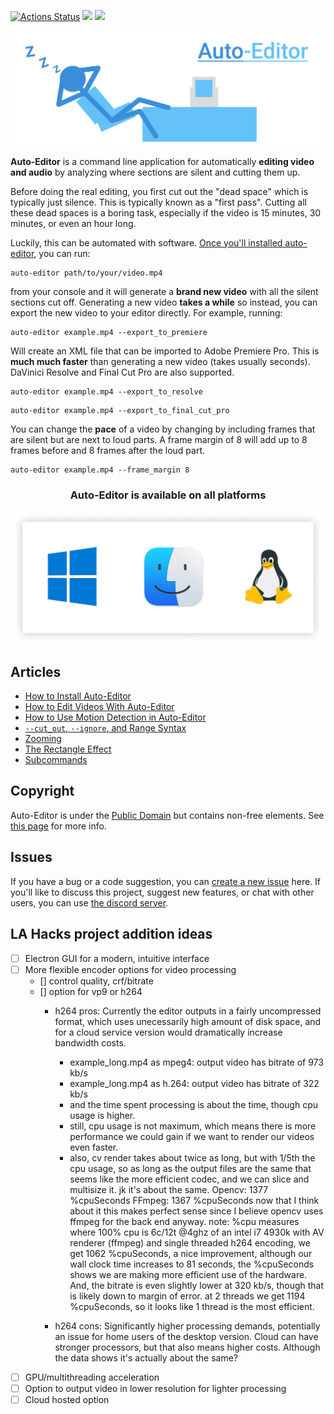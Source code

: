 [![Actions Status](https://github.com/wyattblue/auto-editor/workflows/build/badge.svg)](https://github.com/wyattblue/auto-editor/actions)
<a href="https://discord.com/invite/kMHAWJJ/"><img src="https://img.shields.io/discord/711767814821773372?color=%237289DA&label=chat&logo=discord&logoColor=white"></a>
<img src="https://img.shields.io/badge/version-21w11a-blue.svg">
<p align="center"><img src="https://raw.githubusercontent.com/wyattblue/auto-editor/master/articles/imgs/auto-editor_banner.png" title="Auto-Editor" width="700"></p>

**Auto-Editor** is a command line application for automatically **editing video and audio** by analyzing where sections are silent and cutting them up.

Before doing the real editing, you first cut out the "dead space" which is typically just silence. This is typically known as a "first pass". Cutting all these dead spaces is a boring task, especially if the video is 15 minutes, 30 minutes, or even an hour long.

Luckily, this can be automated with software. [Once you'll installed auto-editor](https://github.com/WyattBlue/auto-editor/blob/master/articles/installing.md), you can run:

```
auto-editor path/to/your/video.mp4
```

from your console and it will generate a **brand new video** with all the silent sections cut off. Generating a new video **takes a while** so instead, you can export the new video to your editor directly. For example, running:

```
auto-editor example.mp4 --export_to_premiere
```

Will create an XML file that can be imported to Adobe Premiere Pro. This is **much much faster** than generating a new video (takes usually seconds). DaVinici Resolve and Final Cut Pro are also supported.

```
auto-editor example.mp4 --export_to_resolve
```

```
auto-editor example.mp4 --export_to_final_cut_pro
```


You can change the **pace** of a video by changing by including frames that are silent but are next to loud parts. A frame margin of 8 will add up to 8 frames before and 8 frames after the loud part.

```
auto-editor example.mp4 --frame_margin 8
```

<h3 align="center">Auto-Editor is available on all platforms</h3>
<p align="center"><img src="https://raw.githubusercontent.com/WyattBlue/auto-editor/master/articles/imgs/cross_platform.png" width="500" title="Windows, MacOs, and Linux"></p>


## Articles
 - [How to Install Auto-Editor](https://github.com/WyattBlue/auto-editor/blob/master/articles/installing.md)
 - [How to Edit Videos With Auto-Editor](https://github.com/WyattBlue/auto-editor/blob/master/articles/editing.md)
 - [How to Use Motion Detection in Auto-Editor](https://github.com/WyattBlue/auto-editor/blob/master/articles/motionDetection.md)
 - [`--cut_out`, `--ignore`, and Range Syntax](https://github.com/WyattBlue/auto-editor/blob/master/articles/rangeSyntax.md)
 - [Zooming](https://github.com/WyattBlue/auto-editor/blob/master/articles/zooming.md)
 - [The Rectangle Effect](https://github.com/WyattBlue/auto-editor/blob/master/articles/rectangleEffect.md)
 - [Subcommands](https://github.com/WyattBlue/auto-editor/blob/master/articles/subcommands.md)

## Copyright
Auto-Editor is under the [Public Domain](https://github.com/WyattBlue/auto-editor/blob/master/LICENSE) but contains non-free elements. See [this page](https://github.com/WyattBlue/auto-editor/blob/master/articles/legalinfo.md) for more info.

## Issues
If you have a bug or a code suggestion, you can [create a new issue](https://github.com/WyattBlue/auto-editor/issues/new) here. If you'll like to discuss this project, suggest new features, or chat with other users, you can use [the discord server](https://discord.com/invite/kMHAWJJ).

## LA Hacks project addition ideas

- [ ] Electron GUI for a modern, intuitive interface
- [ ] More flexible encoder options for video processing
    - [] control quality, crf/bitrate
    - [] option for vp9 or h264
        - h264 pros: Currently the editor outputs in a fairly uncompressed format, which uses unecessarily high amount of disk space, and for a cloud service version would dramatically increase bandwidth costs.
            - example_long.mp4 as mpeg4: output video has bitrate of 973 kb/s
            - example_long.mp4 as h.264: output video has bitrate of 322 kb/s
            - and the time spent processing is about the time, though cpu usage is higher.
            - still, cpu usage is not maximum, which means there is more performance we could gain if we want to render our videos even faster.
            - also, cv render takes about twice as long, but with 1/5th the cpu usage, so as long as the output files are the same that seems like the more efficient codec, and we can slice and multisize it.
            jk it's about the same. 
            Opencv: 1377 %cpuSeconds
            FFmpeg: 1367 %cpuSeconds
            now that I think about it this makes perfect sense since I believe opencv uses ffmpeg for the back end anyway.
            note: %cpu measures where 100% cpu is 6c/12t @4ghz of an intel i7 4930k
            with AV renderer (ffmpeg) and single threaded h264 encoding, we get 1062 %cpuSeconds, a nice improvement, although our wall clock time increases to 81 seconds, the %cpuSeconds shows we are making more efficient use of the hardware. And, the bitrate is even slightly lower at 320 kb/s, though that is likely down to margin of error.
            at 2 threads we get 1194 %cpuSeconds, so it looks like 1 thread is the most efficient.
            

        - h264 cons: Significantly higher processing demands, potentially an issue for home users of the desktop version. Cloud can have stronger processors, but that also means higher costs. Although the data shows it's actually about the same?
- [ ] GPU/multithreading acceleration
- [ ] Option to output video in lower resolution for lighter processing
- [ ] Cloud hosted option 